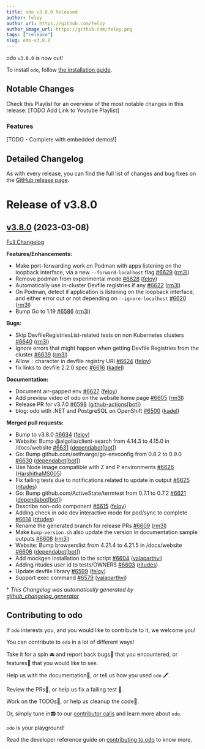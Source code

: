 ```yaml
---
title: odo v3.8.0 Released
author: feloy
author_url: https://github.com/feloy
author_image_url: https://github.com/feloy.png
tags: ["release"]
slug: odo-v3.8.0
---
```


odo `v3.8.0` is now out!

<!--truncate-->

To install `odo`, follow [the installation guide](../docs/overview/installation).

## Notable Changes
Check this Playlist for an overview of the most notable changes in this release: [TODO Add Link to Youtube Playlist]

### Features

[TODO - Complete with embedded demos!]

## Detailed Changelog

As with every release, you can find the full list of changes and bug fixes on the [GitHub release page](https://github.com/redhat-developer/odo/releases/tag/v3.8.0).

# Release of v3.8.0

## [v3.8.0](https://github.com/redhat-developer/odo/tree/v3.8.0) (2023-03-08)

[Full Changelog](https://github.com/redhat-developer/odo/compare/v3.7.0...v3.8.0)

**Features/Enhancements:**

- Make port-forwarding work on Podman with apps listening on the loopback interface, via a new `--forward-localhost` flag [\#6629](https://github.com/redhat-developer/odo/pull/6629) ([rm3l](https://github.com/rm3l))
- Remove podman from experimental mode [\#6628](https://github.com/redhat-developer/odo/pull/6628) ([feloy](https://github.com/feloy))
- Automatically use in-cluster Devfile registries if any [\#6622](https://github.com/redhat-developer/odo/pull/6622) ([rm3l](https://github.com/rm3l))
- On Podman, detect if application is listening on the loopback interface, and either error out or not depending on `--ignore-localhost` [\#6620](https://github.com/redhat-developer/odo/pull/6620) ([rm3l](https://github.com/rm3l))
- Bump Go to 1.19 [\#6586](https://github.com/redhat-developer/odo/pull/6586) ([rm3l](https://github.com/rm3l))

**Bugs:**

- Skip DevfileRegistriesList-related tests on non Kubernetes clusters [\#6640](https://github.com/redhat-developer/odo/pull/6640) ([rm3l](https://github.com/rm3l))
- Ignore errors that might happen when getting Devfile Registries from the cluster [\#6639](https://github.com/redhat-developer/odo/pull/6639) ([rm3l](https://github.com/rm3l))
- Allow `:` character in devfile registry URI [\#6624](https://github.com/redhat-developer/odo/pull/6624) ([feloy](https://github.com/feloy))
- fix links to devfile 2.2.0 spec [\#6616](https://github.com/redhat-developer/odo/pull/6616) ([kadel](https://github.com/kadel))

**Documentation:**

- Document air-gapped env [\#6627](https://github.com/redhat-developer/odo/pull/6627) ([feloy](https://github.com/feloy))
- Add preview video of odo on the website home page [\#6605](https://github.com/redhat-developer/odo/pull/6605) ([rm3l](https://github.com/rm3l))
- Release PR for v3.7.0 [\#6598](https://github.com/redhat-developer/odo/pull/6598) ([github-actions[bot]](https://github.com/apps/github-actions))
- blog: odo with .NET and PostgreSQL on OpenShift [\#6500](https://github.com/redhat-developer/odo/pull/6500) ([kadel](https://github.com/kadel))

**Merged pull requests:**

- Bump to v3.8.0 [\#6634](https://github.com/redhat-developer/odo/pull/6634) ([feloy](https://github.com/feloy))
- Website: Bump @algolia/client-search from 4.14.3 to 4.15.0 in /docs/website [\#6631](https://github.com/redhat-developer/odo/pull/6631) ([dependabot[bot]](https://github.com/apps/dependabot))
- Go: Bump github.com/sethvargo/go-envconfig from 0.8.2 to 0.9.0 [\#6630](https://github.com/redhat-developer/odo/pull/6630) ([dependabot[bot]](https://github.com/apps/dependabot))
- Use Node image compatible with Z and P environments [\#6626](https://github.com/redhat-developer/odo/pull/6626) ([HarshithaMS005](https://github.com/HarshithaMS005))
- Fix failing tests due to notifications related to update in output [\#6625](https://github.com/redhat-developer/odo/pull/6625) ([ritudes](https://github.com/ritudes))
- Go: Bump github.com/ActiveState/termtest from 0.7.1 to 0.7.2 [\#6621](https://github.com/redhat-developer/odo/pull/6621) ([dependabot[bot]](https://github.com/apps/dependabot))
- Describe non-odo component [\#6615](https://github.com/redhat-developer/odo/pull/6615) ([feloy](https://github.com/feloy))
- Adding check in odo dev interactive mode for pod/sync to complete  [\#6614](https://github.com/redhat-developer/odo/pull/6614) ([ritudes](https://github.com/ritudes))
- Rename the generated branch for release PRs [\#6609](https://github.com/redhat-developer/odo/pull/6609) ([rm3l](https://github.com/rm3l))
- Make `bump-version.sh` also update the version in documentation sample outputs [\#6608](https://github.com/redhat-developer/odo/pull/6608) ([rm3l](https://github.com/rm3l))
- Website: Bump browserslist from 4.21.4 to 4.21.5 in /docs/website [\#6606](https://github.com/redhat-developer/odo/pull/6606) ([dependabot[bot]](https://github.com/apps/dependabot))
- Add mockgen installation to the script [\#6604](https://github.com/redhat-developer/odo/pull/6604) ([valaparthvi](https://github.com/valaparthvi))
- Adding ritudes user id to tests/OWNERS  [\#6603](https://github.com/redhat-developer/odo/pull/6603) ([ritudes](https://github.com/ritudes))
- Update devfile library [\#6599](https://github.com/redhat-developer/odo/pull/6599) ([feloy](https://github.com/feloy))
- Support exec command [\#6579](https://github.com/redhat-developer/odo/pull/6579) ([valaparthvi](https://github.com/valaparthvi))



\* *This Changelog was automatically generated by [github_changelog_generator](https://github.com/github-changelog-generator/github-changelog-generator)*

## Contributing to odo

If `odo` interests you, and you would like to contribute to it, we welcome you!

You can contribute to `odo` in a lot of different ways!

Take it for a spin 🚘 and report back bugs🐞 that you encountered, or features🌟 that you would like to see.

Help us with the documentation📜, or tell us how you used `odo` 🖍.

Review the PRs👀, or help us fix a failing test 🚩.

Work on the TODOs📝, or help us cleanup the code🚮.

Or, simply tune in📻 to our [contributor calls](https://github.com/redhat-developer/odo#meetings) and learn more about `odo`.

`odo` is your playground!

Read the developer reference guide on [contributing to odo](/docs/development/contribution) to know more.
